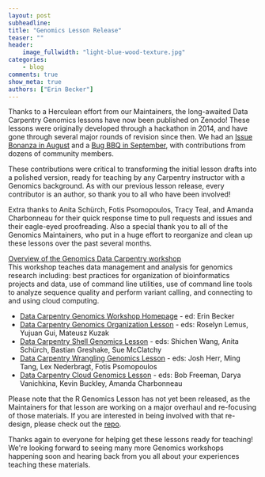```yaml
---
layout: post
subheadline:
title: "Genomics Lesson Release"
teaser: ""
header:
    image_fullwidth: "light-blue-wood-texture.jpg"
categories:
    - blog
comments: true
show_meta: true
authors: ["Erin Becker"]
---
```


Thanks to a Herculean effort from our Maintainers, the long-awaited Data Carpentry Genomics lessons have now been published on Zenodo! These lessons were originally developed through a hackathon in 2014, and have gone through several major rounds of revision since then. We had an [Issue Bonanza in August](http://www.datacarpentry.org/blog/genomics-bonanza-today/) and a  [Bug BBQ in September](http://www.datacarpentry.org/blog/genomics-bug-bbq/), with contributions from dozens of community members. 

These contributions were critical to transforming the initial lesson drafts into a polished version, ready for teaching by any Carpentry instructor with a Genomics background. As with our previous lesson release, every contributor is an author, so thank you to all who have been involved!

Extra thanks to Anita Schürch, Fotis Psomopoulos, Tracy Teal, and Amanda Charbonneau for their quick response time to pull requests and issues and their eagle-eyed proofreading.  Also a special thank you to all of the Genomics Maintainers, who put in a huge effort to reorganize and clean up these lessons over the past several months. 

[Overview of the Genomics Data Carpentry workshop](http://www.datacarpentry.org/genomics-workshop/)  
This workshop teaches data management and analysis for genomics research including: best practices for organization of bioinformatics projects and data, use of command line utilities, use of command line tools to analyze sequence quality and perform variant calling, and connecting to and using cloud computing. 

- [Data Carpentry Genomics Workshop Homepage](https://zenodo.org/record/1064223) - ed: Erin Becker
- [Data Carpentry Genomics Organization Lesson](https://zenodo.org/record/1064242) - eds: Roselyn Lemus, Yujuan Gui, Mateusz Kuzak
- [Data Carpentry Shell Genomics Lesson](https://zenodo.org/record/1064215) - eds: Shichen Wang, Anita Schürch, Bastian Greshake, Sue McClatchy
- [Data Carpentry Wrangling Genomics Lesson](https://zenodo.org/record/1064254) - eds: Josh Herr, Ming Tang, Lex Nederbragt, Fotis Psomopoulos
- [Data Carpentry Cloud Genomics Lesson](https://zenodo.org/record/1064262) - eds: Bob Freeman, Darya Vanichkina, Kevin Buckley, Amanda Charbonneau


Please note that the R Genomics Lesson has not yet been released, as the Maintainers for that lesson are working on a major overhaul and re-focusing of those materials. If you are interested in being involved with that re-design, please check out the [repo](https://github.com/datacarpentry/R-genomics/).

Thanks again to everyone for helping get these lessons ready for teaching! We're looking forward to seeing many more Genomics workshops happening soon and hearing back from you all about your experiences teaching these materials.
